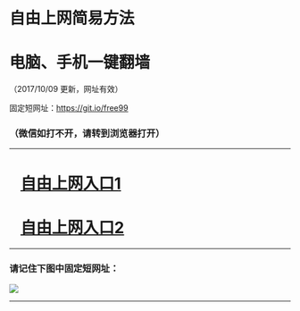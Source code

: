 ﻿# 自由上网简易方法

# 电脑、手机一键翻墙

（2017/10/09 更新，网址有效）

固定短网址：https://git.io/free99

### （微信如打不开，请转到浏览器打开）


***





# &nbsp;&nbsp; <a href="http://ft937121357.fwq-tz-1001.info/fwqtz01.html?t=100900119782 " target="_blank">自由上网入口1</a>
# &nbsp;&nbsp; <a href="http://ft168209724.fwq-tz-1002.info/fwqtz02.html?t=100900118220 " target="_blank">自由上网入口2</a>
***

### 请记住下图中固定短网址：

<img src="https://s3-us-west-2.amazonaws.com/fwq-1001/yjfq-20170905okok.png" /> 


***

